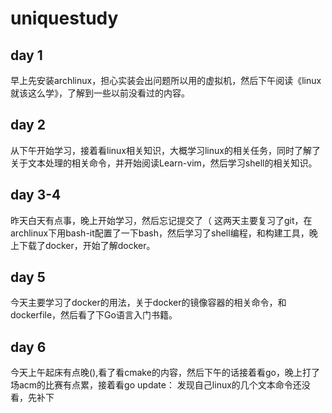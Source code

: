 # uniquestudy
## day 1
早上先安装archlinux，担心实装会出问题所以用的虚拟机，然后下午阅读《linux就该这么学》，了解到一些以前没看过的内容。

## day 2
从下午开始学习，接着看linux相关知识，大概学习linux的相关任务，同时了解了关于文本处理的相关命令，并开始阅读Learn-vim，然后学习shell的相关知识。

## day 3-4
昨天白天有点事，晚上开始学习，然后忘记提交了（
这两天主要复习了git，在archlinux下用bash-it配置了一下bash，然后学习了shell编程，和构建工具，晚上下载了docker，开始了解docker。

## day 5
今天主要学习了docker的用法，关于docker的镜像容器的相关命令，和dockerfile，然后看了下Go语言入门书籍。

## day 6
今天上午起床有点晚(),看了看cmake的内容，然后下午的话接着看go，晚上打了场acm的比赛有点累，接着看go
update：
发现自己linux的几个文本命令还没看，先补下